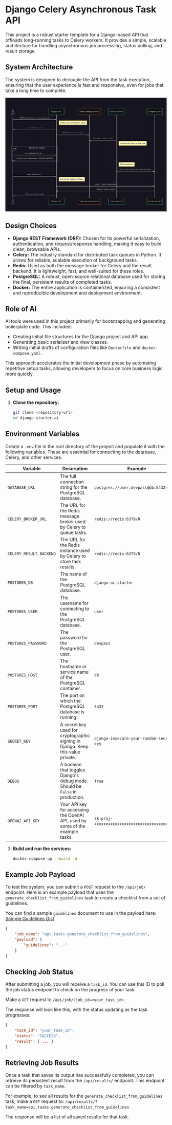 # Django Celery Asynchronous Task API

This project is a robust starter template for a Django-based API that offloads long-running tasks to Celery workers. It provides a simple, scalable architecture for handling asynchronous job processing, status polling, and result storage.

## System Architecture

The system is designed to decouple the API from the task execution, ensuring that the user experience is fast and responsive, even for jobs that take a long time to complete.

![System Architecture Diagram](./mermaid.png)

## Design Choices

-   **Django REST Framework (DRF):** Chosen for its powerful serialization, authentication, and request/response handling, making it easy to build clean, browsable APIs.
-   **Celery:** The industry standard for distributed task queues in Python. It allows for reliable, scalable execution of background tasks.
-   **Redis:** Used as both the message broker for Celery and the result backend. It is lightweight, fast, and well-suited for these roles.
-   **PostgreSQL:** A robust, open-source relational database used for storing the final, persistent results of completed tasks.
-   **Docker:** The entire application is containerized, ensuring a consistent and reproducible development and deployment environment.

## Role of AI

AI tools were used in this project primarily for bootstrapping and generating boilerplate code. This included:
-   Creating initial file structures for the Django project and API app.
-   Generating basic serializer and view classes.
-   Writing initial drafts of configuration files like `Dockerfile` and `docker-compose.yaml`.

This approach accelerates the initial development phase by automating repetitive setup tasks, allowing developers to focus on core business logic more quickly.

## Setup and Usage

1.  **Clone the repository:**
    ```bash
    git clone <repository-url>
    cd django-starter-ai
    ```
## Environment Variables

Create a `.env` file in the root directory of the project and populate it with the following variables. These are essential for connecting to the database, Celery, and other services.

| Variable              | Description                                                                                                | Example                                                 |
| --------------------- | ---------------------------------------------------------------------------------------------------------- | ------------------------------------------------------- |
| `DATABASE_URL`        | The full connection string for the PostgreSQL database.                                                    | `postgres://user:devpass@db:5432/avomd`                 |
| `CELERY_BROKER_URL`   | The URL for the Redis message broker used by Celery to queue tasks.                                        | `redis://redis:6379/0`                                  |
| `CELERY_RESULT_BACKEND` | The URL for the Redis instance used by Celery to store task results.                                       | `redis://redis:6379/0`                                  |
| `POSTGRES_DB`         | The name of the PostgreSQL database.                                                                       | `django-ai-starter`                                     |
| `POSTGRES_USER`       | The username for connecting to the PostgreSQL database.                                                    | `user`                                                  |
| `POSTGRES_PASSWORD`   | The password for the PostgreSQL user.                                                                      | `devpass`                                               |
| `POSTGRES_HOST`       | The hostname or service name of the PostgreSQL container.                                                  | `db`                                                    |
| `POSTGRES_PORT`       | The port on which the PostgreSQL database is running.                                                      | `5432`                                                  |
| `SECRET_KEY`          | A secret key used for cryptographic signing in Django. Keep this value private.                            | `django-insecure-your-random-secret-key`                |
| `DEBUG`               | A boolean that toggles Django's debug mode. Should be `False` in production.                              | `True`                                                  |
| `OPENAI_API_KEY`      | Your API key for accessing the OpenAI API, used by some of the example tasks.                              | `sk-proj-xxxxxxxxxxxxxxxxxxxxxxxxxxxxxxxx`              |

3.  **Build and run the services:**
    ```bash
    docker-compose up --build -d
    ```
## Example Job Payload

To test the system, you can submit a `POST` request to the `/api/job/` endpoint. Here is an example payload that uses the `generate_checklist_from_guidelines` task to create a checklist from a set of guidelines.

You can find a sample `guidelines` document to use in the payload here: [Sample Guidelines Gist](https://gist.github.com/SpencerCooley/82b6de8724adedd830cc656af7c45a49)

```json
{
    "job_name": "api.tasks.generate_checklist_from_guidelines",
    "payload": {
        "guidelines": "..."
    }
}
```

## Checking Job Status

After submitting a job, you will receive a `task_id`. You can use this ID to poll the job status endpoint to check on the progress of your task.

Make a `GET` request to `/api/job/?job_id=<your_task_id>`.

The response will look like this, with the status updating as the task progresses:
```json
{
    "task_id": "your_task_id",
    "status": "SUCCESS",
    "result": { ... }
}
```

## Retrieving Job Results

Once a task that saves its output has successfully completed, you can retrieve its persistent result from the `/api/results/` endpoint. This endpoint can be filtered by `task_name`.

For example, to see all results for the `generate_checklist_from_guidelines` task, make a `GET` request to:
`/api/results/?task_name=api.tasks.generate_checklist_from_guidelines`

The response will be a list of all saved results for that task.

